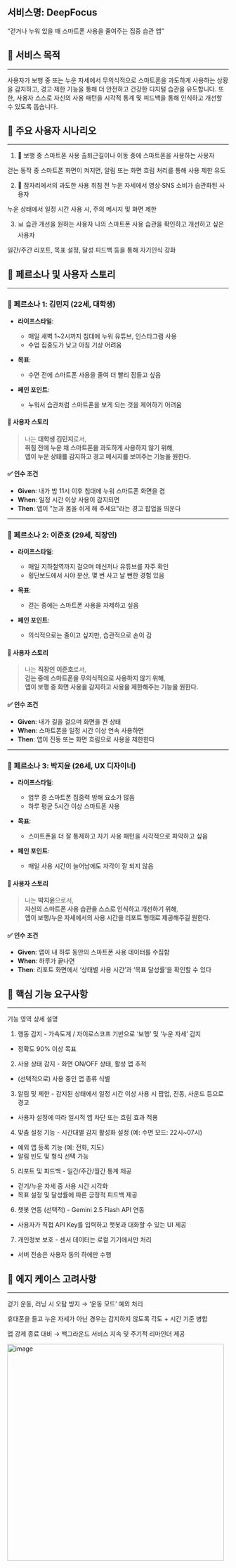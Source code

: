 ## 서비스명: DeepFocus
“걷거나 누워 있을 때 스마트폰 사용을 줄여주는 집중 습관 앱”

## 🎯 서비스 목적

---

사용자가 보행 중 또는 누운 자세에서 무의식적으로 스마트폰을 과도하게 사용하는 상황을 감지하고,
경고·제한 기능을 통해 더 안전하고 건강한 디지털 습관을 유도합니다.
또한, 사용자 스스로 자신의 사용 패턴을 시각적 통계 및 피드백을 통해 인식하고 개선할 수 있도록 돕습니다.

## 👤 주요 사용자 시나리오

---

1. 🚶 보행 중 스마트폰 사용
출퇴근길이나 이동 중에 스마트폰을 사용하는 사용자

걷는 동작 중 스마트폰 화면이 켜지면, 알림 또는 화면 흐림 처리를 통해 사용 제한 유도

2. 🛌 잠자리에서의 과도한 사용
취침 전 누운 자세에서 영상·SNS 소비가 습관화된 사용자

누운 상태에서 일정 시간 사용 시, 주의 메시지 및 화면 제한

3. 📊 습관 개선을 원하는 사용자
나의 스마트폰 사용 습관을 확인하고 개선하고 싶은 사용자

일간/주간 리포트, 목표 설정, 달성 피드백 등을 통해 자기인식 강화

## 👥 페르소나 및 사용자 스토리

---

### 👤 페르소나 1: 김민지 (22세, 대학생)

- **라이프스타일**:  
  - 매일 새벽 1~2시까지 침대에 누워 유튜브, 인스타그램 사용  
  - 수업 집중도가 낮고 아침 기상 어려움  

- **목표**:  
  - 수면 전에 스마트폰 사용을 줄여 더 빨리 잠들고 싶음  

- **페인 포인트**:  
  - 누워서 습관처럼 스마트폰을 보게 되는 것을 제어하기 어려움  

#### 📝 사용자 스토리
> 나는 **대학생 김민지**로서,  
> **취침 전에 누운 채 스마트폰을 과도하게 사용하지 않기 위해**,  
> **앱이 누운 상태를 감지하고 경고 메시지를 보여주는 기능을 원한다.**

#### ✅ 인수 조건
- **Given**: 내가 밤 11시 이후 침대에 누워 스마트폰 화면을 켬  
- **When**: 일정 시간 이상 사용이 감지되면  
- **Then**: 앱이 "눈과 몸을 쉬게 해 주세요"라는 경고 팝업을 띄운다  

---

### 👤 페르소나 2: 이준호 (29세, 직장인)

- **라이프스타일**:  
  - 매일 지하철역까지 걸으며 메신저나 유튜브를 자주 확인  
  - 횡단보도에서 시야 분산, 몇 번 사고 날 뻔한 경험 있음  

- **목표**:  
  - 걷는 중에는 스마트폰 사용을 자제하고 싶음  

- **페인 포인트**:  
  - 의식적으로는 줄이고 싶지만, 습관적으로 손이 감  

#### 📝 사용자 스토리
> 나는 **직장인 이준호**로서,  
> **걷는 중에 스마트폰을 무의식적으로 사용하지 않기 위해**,  
> **앱이 보행 중 화면 사용을 감지하고 사용을 제한해주는 기능을 원한다.**

#### ✅ 인수 조건
- **Given**: 내가 길을 걸으며 화면을 켠 상태  
- **When**: 스마트폰을 일정 시간 이상 연속 사용하면  
- **Then**: 앱이 진동 또는 화면 흐림으로 사용을 제한한다  

---

### 👤 페르소나 3: 박지윤 (26세, UX 디자이너)

- **라이프스타일**:  
  - 업무 중 스마트폰 집중력 방해 요소가 많음  
  - 하루 평균 5시간 이상 스마트폰 사용  

- **목표**:  
  - 스마트폰을 더 잘 통제하고 자기 사용 패턴을 시각적으로 파악하고 싶음  

- **페인 포인트**:  
  - 매일 사용 시간이 늘어남에도 자각이 잘 되지 않음  

#### 📝 사용자 스토리
> 나는 **박지윤**으로서,  
> **자신의 스마트폰 사용 습관을 스스로 인식하고 개선하기 위해**,  
> **앱이 보행/누운 자세에서의 사용 시간을 리포트 형태로 제공해주길 원한다.**

#### ✅ 인수 조건
- **Given**: 앱이 내 하루 동안의 스마트폰 사용 데이터를 수집함  
- **When**: 하루가 끝나면  
- **Then**: 리포트 화면에서 ‘상태별 사용 시간’과 ‘목표 달성률’을 확인할 수 있다  


## 🧩 핵심 기능 요구사항

---

기능 영역	상세 설명
1. 행동 감지	- 가속도계 / 자이로스코프 기반으로 ‘보행’ 및 ‘누운 자세’ 감지
- 정확도 90% 이상 목표
2. 사용 상태 감지	- 화면 ON/OFF 상태, 활성 앱 추적
- (선택적으로) 사용 중인 앱 종류 식별
3. 알림 및 제한	- 감지된 상태에서 일정 시간 이상 사용 시 팝업, 진동, 사운드 등으로 경고
- 사용자 설정에 따라 일시적 앱 차단 또는 흐림 효과 적용
4. 맞춤 설정 기능	- 시간대별 감지 활성화 설정 (예: 수면 모드: 22시~07시)
- 예외 앱 등록 기능 (예: 전화, 지도)
- 알림 빈도 및 형식 선택 가능
5. 리포트 및 피드백	- 일간/주간/월간 통계 제공
- 걷기/누운 자세 중 사용 시간 시각화
- 목표 설정 및 달성률에 따른 긍정적 피드백 제공
6. 챗봇 연동 (선택적)	- Gemini 2.5 Flash API 연동
- 사용자가 직접 API Key를 입력하고 챗봇과 대화할 수 있는 UI 제공
7. 개인정보 보호	- 센서 데이터는 로컬 기기에서만 처리
- 서버 전송은 사용자 동의 하에만 수행

## 🧠 에지 케이스 고려사항

---

걷기 운동, 러닝 시 오탐 방지 → ‘운동 모드’ 예외 처리

휴대폰을 들고 누운 자세가 아닌 경우는 감지하지 않도록 각도 + 시간 기준 병합

앱 강제 종료 대비 → 백그라운드 서비스 지속 및 주기적 리마인더 제공

<img width="493" alt="image" src="https://github.com/user-attachments/assets/cf681bb5-1cde-4a33-b0df-9d1e47d7a91e" />
